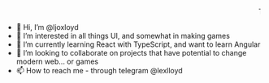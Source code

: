 <marquee>This text will scroll from right to left</marquee>
- 👋 Hi, I’m @ljoxloyd
- 👀 I’m interested in all things UI, and somewhat in making games 
- 🌱 I’m currently learning React with TypeScript, and want to learn Angular 
- 💞️ I’m looking to collaborate on projects that have potential to change modern web... or games
- 📫 How to reach me - through telegram @lexlloyd

<!---
ljoxloyd/ljoxloyd is a ✨ special ✨ repository because its `README.md` (this file) appears on your GitHub profile.
You can click the Preview link to take a look at your changes.
--->
